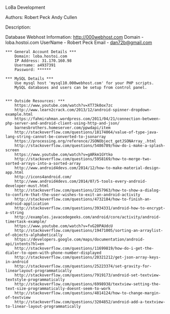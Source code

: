 LoBa Development

Authors:
Robert Peck
Andy Cullen

Description:

Database Webhost Information:
http://000webhost.com
	Domain - loba.hostoi.com
	UserName - Robert Peck
	Email - dan72b@gmail.com
	
	*** General Account Details ***
		Domain: loba.hostoi.com
		IP Address: 31.170.160.98
		Username: a4937391
		Password: ******
		
	*** MySQL Details ***
		Use mysql host 'mysql10.000webhost.com' for your PHP scripts.
		MySQL databases and users can be setup from control panel.

		
	*** Outside Resources: ***
		https://www.youtube.com/watch?v=XT73k0ox7zc
		http://www.learn2crack.com/2013/12/android-spinner-dropdown-example.html
		https://fahmirahman.wordpress.com/2011/04/21/connection-between-php-server-and-android-client-using-http-and-json/
		barnesbrothers.homeserver.com/ppwdapi/item
		http://stackoverflow.com/questions/18174064/value-of-type-java-lang-string-cannot-be-converted-to-jsonarray
		https://processing.org/reference/JSONObject_getJSONArray_.html
		http://stackoverflow.com/questions/5486789/how-do-i-make-a-splash-screen
		https://www.youtube.com/watch?v=gARkm1GYtko
		http://stackoverflow.com/questions/5958169/how-to-merge-two-sorted-arrays-into-a-sorted-array
		http://www.android4devs.com/2014/12/how-to-make-material-design-app.html
		http://icons4android.com/
		http://www.android4devs.com/2014/07/5-tools-every-android-developer-must.html
		http://stackoverflow.com/questions/2257963/how-to-show-a-dialog-to-confirm-that-the-user-wishes-to-exit-an-android-activity
		http://stackoverflow.com/questions/4732184/how-to-finish-an-android-application
		http://stackoverflow.com/questions/3934331/android-how-to-encrypt-a-string
		http://examples.javacodegeeks.com/android/core/activity/android-timertask-example/
		https://www.youtube.com/watch?v=fvG20PAUdcU
		http://stackoverflow.com/questions/19471005/sorting-an-arraylist-of-objects-alphabetically
		https://developers.google.com/maps/documentation/android-api/intents?hl=en
		http://stackoverflow.com/questions/11699819/how-do-i-get-the-dialer-to-open-with-phone-number-displayed
		http://stackoverflow.com/questions/20321212/get-json-array-keys-in-android
		http://stackoverflow.com/questions/25223374/set-gravity-for-linearlayout-programmatically
		http://stackoverflow.com/questions/7919173/android-set-textview-textstyle-programmatically
		http://stackoverflow.com/questions/6998938/textview-setting-the-text-size-programmatically-doesnt-seem-to-work
		http://stackoverflow.com/questions/4814124/how-to-change-margin-of-textview
		http://stackoverflow.com/questions/3204852/android-add-a-textview-to-linear-layout-programmatically